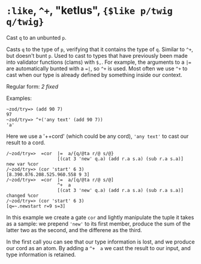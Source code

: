 # `:like`, `^+`, "ketlus", `{$like p/twig q/twig}`

Cast `q` to an unbunted `p`.

Casts `q` to the type of `p`, verifying that it contains
the type of `q`. Similar to `^+`, but doesn't bunt `p`. Used to
cast to types that have previously been made into validator
functions (clams) with `$,`. For example, the arguments to a `|=` are
automatically bunted with a `=|`, so `^+` is used. Most often we use `^+` to cast when our type is already defined by something inside our context.

Regular form: *2 fixed*

Examples:

    ~zod/try=> (add 90 7)
    97
    ~zod/try=> ^+('any text' (add 90 7))
    'a'

Here we use a '++cord' (which could be any cord), `'any text'` to cast our
result to a cord.

    /~zod/try=>  =cor  |=  a/{q/@ta r/@ s/@}
                       [(cat 3 'new' q.a) (add r.a s.a) (sub r.a s.a)]
    new var %cor
    /~zod/try=> (cor 'start' 6 3)
    [8.390.876.208.525.960.558 9 3]
    /~zod/try=>  =cor  |=  a/[q/@ta r/@ s/@]
                       ^+  a
                       [(cat 3 'new' q.a) (add r.a s.a) (sub r.a s.a)]
    changed %cor
    /~zod/try=> (cor 'start' 6 3)
    [q=~.newstart r=9 s=3]

In this example we create a gate `cor` and lightly manipulate the tuple
it takes as a sample: we prepend `'new'` to its first member, produce
the sum of the latter two as the second, and the differene as the third.

In the first call you can see that our type information is lost, and we
produce our cord as an atom. By adding a `^+  a` we cast the result to
our input, and type information is retained.
